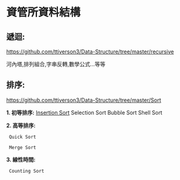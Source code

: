 # 資管所資料結構

## 遞迴:
https://github.com/ttiverson3/Data-Structure/tree/master/recursive

河內塔,排列組合,字串反轉,數學公式...等等

## 排序:
https://github.com/ttiverson3/Data-Structure/tree/master/Sort

**1. 初等排序:**
[Insertion Sort](https://reurl.cc/gznDp)
Selection Sort
Bubble Sort
Shell Sort

**2. 高等排序:**

     Quick Sort

     Merge Sort

**3. 線性時間:**

     Counting Sort


